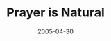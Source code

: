 ---
layout: message
category: message
series: "Fresh Breath"
title: "Prayer is Natural"
date: 2005-04-30
message_id: 122
---